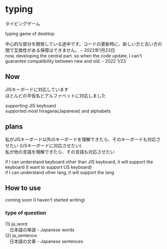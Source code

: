 # typing

タイピングゲーム  

typing game of desktop  


中心的な部分を開発している途中です。コードの更新時に、新しい方と古い方の間で互換性がある保障はできません。 - 2022年1月23日  
now, developing the central part. so when the code update, I can't guarantee compatibility between new and old. - 2022 1/23  

## Now
JISキーボードに対応しています  
ほとんどの平仮名とアルファベットに対応しました 
 
supporting JIS keyboard  
supported most hiragana(Japanese) and alphabets  

## plans
私がJISキーボード以外のキーボードを理解できたら、そのキーボードも対応させたい (USキーボードに対応させたい)  
私が他の言語を理解できたら、その言語も対応させたい  

if I can understand keyboard other than JIS keyboard, it will support the keyboard (I want to support US keyboard)  
if I can understand other lang, it will support the lang  

## How to use 
coming soon (I haven't started writing)

### type of question
(1) ja_word  
 　日本語の単語 - Japanese words  
(2) ja_sentence  
　日本語の文章 - Japanese sentences  
